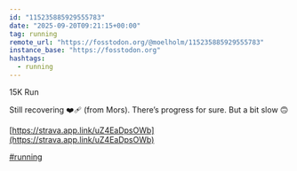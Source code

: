 ```yaml
---
id: "115235885929555783"
date: "2025-09-20T09:21:15+00:00"
tag: running
remote_url: "https://fosstodon.org/@moelholm/115235885929555783"
instance_base: "https://fosstodon.org"
hashtags:
  - running
---
```

15K Run

Still recovering ❤️‍🩹 (from Mors). There’s progress for sure. But a bit slow 🙃

[https://strava.app.link/uZ4EaDpsOWb](https://strava.app.link/uZ4EaDpsOWb)

[#running](https://fosstodon.org/tags/running)
